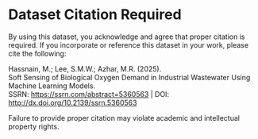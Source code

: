 
# Dataset Citation Required

By using this dataset, you acknowledge and agree that proper citation is required. If you incorporate or reference this dataset in your work, please cite the following:

Hassnain, M.; Lee, S.M.W.; Azhar, M.R. (2025).  
Soft Sensing of Biological Oxygen Demand in Industrial Wastewater Using Machine Learning Models.  
SSRN: https://ssrn.com/abstract=5360563 | DOI: http://dx.doi.org/10.2139/ssrn.5360563

Failure to provide proper citation may violate academic and intellectual property rights.
